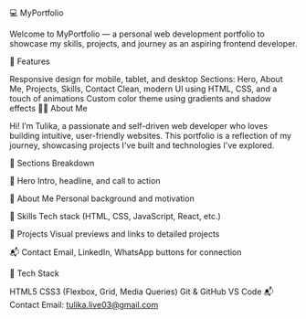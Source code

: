 💻 MyPortfolio

Welcome to MyPortfolio — a personal web development portfolio to showcase my skills, projects, and journey as an aspiring frontend developer.

🌟 Features

Responsive design for mobile, tablet, and desktop
Sections: Hero, About Me, Projects, Skills, Contact
Clean, modern UI using HTML, CSS, and a touch of animations
Custom color theme using gradients and shadow effects
🧑‍💻 About Me

Hi! I’m Tulika, a passionate and self-driven web developer who loves building intuitive, user-friendly websites. This portfolio is a reflection of my journey, showcasing projects I've built and technologies I've explored.

📂 Sections Breakdown

🦸 Hero Intro, headline, and call to action

📘 About Me Personal background and motivation

🧠 Skills Tech stack (HTML, CSS, JavaScript, React, etc.)

💼 Projects Visual previews and links to detailed projects

📬 Contact Email, LinkedIn, WhatsApp buttons for connection

🚀 Tech Stack

HTML5
CSS3 (Flexbox, Grid, Media Queries)
Git & GitHub
VS Code
📬 Contact Email: tulika.live03@gmail.com

